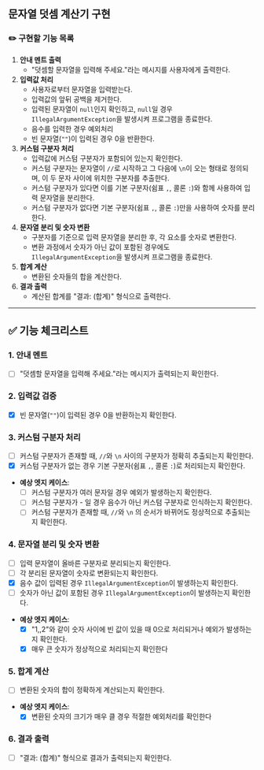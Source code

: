 ## 문자열 덧셈 계산기 구현

### ✏️ 구현할 기능 목록

1. **안내 멘트 출력**
    - "덧셈할 문자열을 입력해 주세요."라는 메시지를 사용자에게 출력한다.
2. **입력값 처리**
    - 사용자로부터 문자열을 입력받는다.
    - 입력값의 앞뒤 공백을 제거한다.
    - 입력된 문자열이 `null`인지 확인하고, `null`일 경우 `IllegalArgumentException`을 발생시켜 프로그램을 종료한다.
    - 음수를 입력한 경우 예외처리
    - 빈 문자열(`""`)이 입력된 경우 0을 반환한다.
3. **커스텀 구분자 처리**
    - 입력값에 커스텀 구분자가 포함되어 있는지 확인한다.
    - 커스텀 구분자는 문자열이 `//`로 시작하고 그 다음에 `\n`이 오는 형태로 정의되며, 이 두 문자 사이에 위치한 구분자를 추출한다.
    - 커스텀 구분자가 있다면 이를 기본 구분자(쉼표 `,`, 콜론 `:`)와 함께 사용하여 입력 문자열을 분리한다.
    - 커스텀 구분자가 없다면 기본 구분자(쉼표 `,`, 콜론 `:`)만을 사용하여 숫자를 분리한다.
4. **문자열 분리 및 숫자 변환**
    - 구분자를 기준으로 입력 문자열을 분리한 후, 각 요소를 숫자로 변환한다.
    - 변환 과정에서 숫자가 아닌 값이 포함된 경우에도 `IllegalArgumentException`을 발생시켜 프로그램을 종료한다.
5. **합계 계산**
    - 변환된 숫자들의 합을 계산한다.
6. **결과 출력**
    - 계산된 합계를 "결과: (합계)" 형식으로 출력한다.

---

## ✅ 기능 체크리스트

### 1. **안내 멘트**

- [ ]  "덧셈할 문자열을 입력해 주세요."라는 메시지가 출력되는지 확인한다.

### 2. **입력값 검증**

- [x]  빈 문자열(`""`)이 입력된 경우 0을 반환하는지 확인한다.

### 3. **커스텀 구분자 처리**

- [ ]  커스텀 구분자가 존재할 때, `//`와 `\n` 사이의 구분자가 정확히 추출되는지 확인한다.
- [x]  커스텀 구분자가 없는 경우 기본 구분자(쉼표 `,`, 콜론 `:`)로 처리되는지 확인한다.
- **예상 엣지 케이스**:
    - [ ]  커스텀 구분자가 여러 문자일 경우 예외가 발생하는지 확인한다.
    - [ ]  커스텀 구분자가 - 일 경우 음수가 아닌 커스텀 구분자로 인식하는지 확인한다.
    - [ ]  커스텀 구분자가 존재할 때, `//`와 `\n` 의 순서가 바뀌어도 정상적으로 추출되는지 확인한다.

### 4. **문자열 분리 및 숫자 변환**

- [ ]  입력 문자열이 올바른 구분자로 분리되는지 확인한다.
- [ ]  각 분리된 문자열이 숫자로 변환되는지 확인한다.
- [x]  음수 값이 입력된 경우 `IllegalArgumentException`이 발생하는지 확인한다.
- [ ]  숫자가 아닌 값이 포함된 경우 `IllegalArgumentException`이 발생하는지 확인한다.
- **예상 엣지 케이스**:
    - [x]  "1,,2"와 같이 숫자 사이에 빈 값이 있을 때 0으로 처리되거나 예외가 발생하는지 확인한다.
    - [x]  매우 큰 숫자가 정상적으로 처리되는지 확인한다

### 5. **합계 계산**

- [ ]  변환된 숫자의 합이 정확하게 계산되는지 확인한다.
- **예상 엣지 케이스**:
    - [x]  변환된 숫자의 크기가 매우 클 경우 적절한 예외처리를 확인한다

### 6. **결과 출력**

- [ ]  "결과: (합계)" 형식으로 결과가 출력되는지 확인한다.